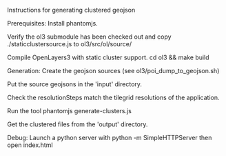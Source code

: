 Instructions for generating clustered geojson


Prerequisites:
Install phantomjs.

Verify the ol3 submodule has been checked out and copy
./staticclustersource.js to ol3/src/ol/source/

Compile OpenLayers3 with static cluster support.
cd ol3 && make build


Generation:
Create the geojson sources (see ol3/poi_dump_to_geojson.sh)

Put the source geojsons in the 'input' directory.

Check the resolutionSteps match the tilegrid resolutions of the application.

Run the tool
phantomjs generate-clusters.js

Get the clustered files from the 'output' directory.


Debug:
Launch a python server with python -m SimpleHTTPServer then
open index.html
